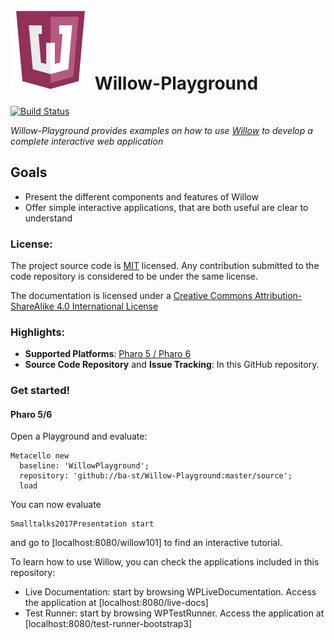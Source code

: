 ![Logo](resources/logos/128x128.png) Willow-Playground
======
[![Build Status](https://travis-ci.org/ba-st/Willow-Playground.svg?branch=master)](https://travis-ci.org/ba-st/Willow-Playground)

*Willow-Playground provides examples on how to use [Willow](https://github.com/ba-st/Willow) to develop a complete interactive web application*

## Goals
- Present the different components and features of Willow
- Offer simple interactive applications, that are both useful are clear to understand

### License:
The project source code is [MIT](LICENSE) licensed. Any contribution submitted to the code repository is considered to be under the same license.

The documentation is licensed under a [Creative Commons Attribution-ShareAlike 4.0 International License](http://creativecommons.org/licenses/by-sa/4.0/)

### Highlights:
- **Supported Platforms**: [Pharo 5 / Pharo 6](http://www.pharo.org/)
- **Source Code Repository** and **Issue Tracking**: In this GitHub repository.

### Get started!

#### Pharo 5/6

Open a Playground and evaluate:

```smalltalk
Metacello new
  baseline: 'WillowPlayground';
  repository: 'github://ba-st/Willow-Playground:master/source';
  load
```

You can now evaluate

```smalltalk
Smalltalks2017Presentation start
```

and go to [localhost:8080/willow101] to find an interactive tutorial.

To learn how to use Willow, you can check the applications included in this repository:
- Live Documentation: start by browsing WPLiveDocumentation. Access the application at [localhost:8080/live-docs]
- Test Runner: start by browsing WPTestRunner. Access the application at [localhost:8080/test-runner-bootstrap3]